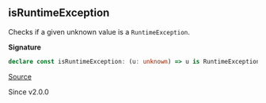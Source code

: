 ## isRuntimeException

Checks if a given unknown value is a `RuntimeException`.

**Signature**

```ts
declare const isRuntimeException: (u: unknown) => u is RuntimeException
```

[Source](https://github.com/Effect-TS/effect/tree/main/packages/effect/src/Cause.ts#L1403)

Since v2.0.0